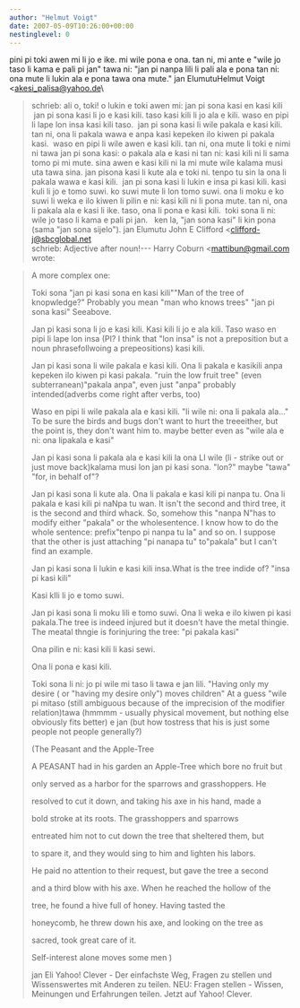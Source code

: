 ```yaml
---
author: "Helmut Voigt"
date: 2007-05-09T10:26:00+00:00
nestinglevel: 0
---
```

pini pi toki awen mi li jo e ike. mi wile pona e ona. tan ni, mi ante e "wile jo taso li kama e pali pi jan" tawa ni: "jan pi nanpa lili li pali ala e pona tan ni: ona mute li lukin ala e pona tawa ona mute." jan ElumutuHelmut Voigt <[akesi_palisa@yahoo.de](mailto://akesi_palisa@yahoo.de)\
> schrieb: ali o, toki! o lukin e toki awen mi: jan pi sona kasi en kasi kili  jan pi sona kasi li jo e kasi kili. taso kasi kili li jo ala e kili. waso en pipi li lape lon insa kasi kili taso.  jan pi sona kasi li wile pakala e kasi kili. tan ni, ona li pakala wawa e anpa kasi kepeken ilo kiwen pi pakala kasi.  waso en pipi li wile awen e kasi kili. tan ni, ona mute li toki e nimi ni tawa jan pi sona kasi: o pakala ala e kasi ni tan ni: kasi kili ni li sama tomo pi mi mute. sina awen e kasi kili ni la mi mute wile kalama musi uta tawa sina. jan pisona kasi li kute ala e toki ni. tenpo tu sin la ona li pakala wawa e kasi kili.  jan pi sona kasi li lukin e insa pi kasi kili. kasi kuli li jo e tomo suwi. ko suwi mute li lon tomo suwi. ona li moku e ko suwi li weka e ilo kiwen li pilin e ni: kasi kili ni li pona mute. tan ni, ona li pakala ala e kasi li ike. taso, ona li pona e kasi kili.  toki sona li ni: wile jo taso li kama e pali pi jan.   ken la, "jan sona kasi" li kin pona (sama "jan sona sijelo"). jan Elumutu John E Clifford <[clifford-j@sbcglobal.net](mailto://clifford-j@sbcglobal.net)\
> schrieb: Adjective after noun!---
 Harry Coburn <[mattibun@gmail.com](mailto://mattibun@gmail.com)\
> wrote:

> A more complex one:
> 
> 
> Toki sona "jan pi kasi sona en kasi kili""Man of the tree of knopwledge?" Probably you mean "man who knows trees" "jan pi sona kasi" Seeabove. 
> 
> 
> Jan pi kasi sona li jo e kasi kili. Kasi kili li jo e ala kili. Taso waso en
> pipi li lape lon insa (PI? I think that "lon insa" is not a preposition but a noun phrasefollwoing a prepeositions) kasi kili.
> 
> 
> 
> Jan pi kasi sona li wile pakala e kasi kili. Ona li pakala e kasikili anpa
> kepeken ilo kiwen pi kasi pakala.
> "ruin the low fruit tree" (even subterranean)"pakala anpa", even just "anpa" probably intended(adverbs come right after verbs, too) 
> 
> Waso en pipi li wile pakala ala e kasi kili.
> "li wile ni: ona li pakala ala..." To be sure the birds and bugs don't want to hurt the treeeither, but the point is, they don't want him to. maybe better even as "wile ala e ni: ona lipakala e kasi" 
> 
> Jan pi kasi sona li pakala ala e kasi kili la ona LI wile (li - strike out or just move back)kalama musi lon
> jan pi kasi sona. 
> "lon?" maybe "tawa" "for, in behalf of"?
> 
> Jan pi kasi sona li kute ala. Ona li pakala e kasi kili pi nanpa tu. Ona li
> pakala e kasi kili pi naNpa tu wan. It isn't the second and third tree, it is the second and third whack. So, somehow this "nanpa N"has to modify either "pakala" or the wholesentence. I know how to do the whole sentence: prefix"tenpo pi nanpa tu la" and so on. I suppose that the other is just attaching "pi nanapa tu" to"pakala" but I can't find an example.
> 
> 
> 
> Jan pi kasi sona li lukin e kasi kili insa.What is the tree indide of? "insa pi kasi kili"
> 
> 
> Kasi kIli li jo e tomo suwi.
> 
> 
> 
> Jan pi kasi sona li moku lili e tomo suwi. Ona li weka e ilo kiwen pi kasi
> pakala.The tree is indeed injured but it doesn't have the metal thingie. The meatal thngie is forinjuring the tree: "pi pakala kasi"
> 
> 
> 
> Ona pilin e ni: kasi kili li kasi sewi.
> 
> 
> 
> Ona li pona e kasi kili.
> 
> 
> 
> Toki sona li ni: jo pi wile mi taso li tawa e jan lili.
> "Having only my desire ( or "having my desire only") moves children"
> At a guess "wile pi mitaso (still ambiguous because of the imprecision of the modifier relation)tawa (hmmmm - usually physical movement, but nothing else obviously fits better) e jan (but how tostress that his is just some people not people generally?)
> 
> 
> 
> 
> 
> (The Peasant and the Apple-Tree
> 
> A PEASANT had in his garden an Apple-Tree which bore no fruit but
> 
> only served as a harbor for the sparrows and grasshoppers. He
> 
> resolved to cut it down, and taking his axe in his hand, made a
> 
> bold stroke at its roots. The grasshoppers and sparrows
> 
> entreated him not to cut down the tree that sheltered them, but
> 
> to spare it, and they would sing to him and lighten his labors.
> 
> He paid no attention to their request, but gave the tree a second
> 
> and a third blow with his axe. When he reached the hollow of the
> 
>tree, he found a hive full of honey. Having tasted the
> 
> honeycomb, he threw down his axe, and looking on the tree as
> 
> sacred, took great care of it.
> 
> Self-interest alone moves some men )
> 
> jan Eli
> Yahoo! Clever - Der einfachste Weg, Fragen zu stellen und Wissenswertes mit Anderen zu teilen. NEU: Fragen stellen - Wissen, Meinungen und Erfahrungen teilen. Jetzt auf Yahoo! Clever.